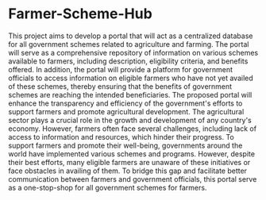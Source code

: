 # Farmer-Scheme-Hub
This project aims to develop a portal that will act as a centralized database for all government schemes related to agriculture and farming. The portal will serve as a comprehensive repository of information on various schemes available to farmers, including description, eligibility criteria, and benefits offered. 
In addition, the portal will provide a platform for government officials to access information on eligible farmers who have not yet availed of these schemes, thereby ensuring that the benefits of government schemes are reaching the intended beneficiaries. The proposed portal will enhance the transparency and efficiency of the government's efforts to support farmers and promote agricultural development.
The agricultural sector plays a crucial role in the growth and development of any country's economy. However, farmers often face several challenges, including lack of access to information and resources, which hinder their progress. To support farmers and promote their well-being, governments around the world have implemented various schemes and programs. However, despite their best efforts, many eligible farmers are unaware of these initiatives or face obstacles in availing of them. 
To bridge this gap and facilitate better communication between farmers and government officials, this portal serve as a one-stop-shop for all government schemes for farmers.
